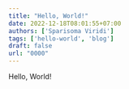 ```yaml
---
title: "Hello, World!"
date: 2022-12-18T08:01:55+07:00
authors: ['Sparisoma Viridi']
tags: ['hello-world', 'blog']
draft: false
url: "0000"
---
```


Hello, World!
